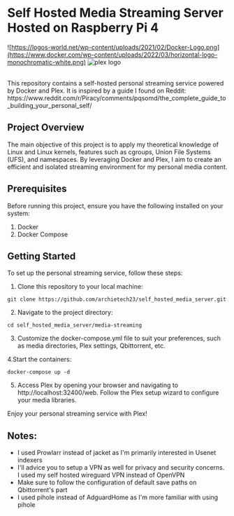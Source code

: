 # Self Hosted Media Streaming Server Hosted on Raspberry Pi 4

![https://logos-world.net/wp-content/uploads/2021/02/Docker-Logo.png](https://www.docker.com/wp-content/uploads/2022/03/horizontal-logo-monochromatic-white.png)
![plex logo](https://upload.wikimedia.org/wikipedia/commons/thumb/7/7b/Plex_logo_2022.svg/320px-Plex_logo_2022.svg.png)

</br>
This repository contains a self-hosted personal streaming service powered by Docker and Plex. It is inspired by a guide I found on Reddit: https://www.reddit.com/r/Piracy/comments/pqsomd/the_complete_guide_to_building_your_personal_self/

## Project Overview
The main objective of this project is to apply my theoretical knowledge of Linux and Linux kernels, features such as cgroups, Union File Systems (UFS), and namespaces. By leveraging Docker and Plex, I aim to create an efficient and isolated streaming environment for my personal media content.

## Prerequisites
Before running this project, ensure you have the following installed on your system:

1. Docker
2. Docker Compose

## Getting Started
To set up the personal streaming service, follow these steps:

1. Clone this repository to your local machine:
```
git clone https://github.com/archietech23/self_hosted_media_server.git
```
2. Navigate to the project directory:
```
cd self_hosted_media_server/media-streaming
```
3. Customize the docker-compose.yml file to suit your preferences, such as media directories, Plex settings, Qbittorrent, etc.

4.Start the containers:
```
docker-compose up -d
```
5. Access Plex by opening your browser and navigating to http://localhost:32400/web. Follow the Plex setup wizard to configure your media libraries.

Enjoy your personal streaming service with Plex!

## Notes: 
- I used Prowlarr instead of jacket as I'm primarily interested in Usenet indexers
- I'll advice you to setup a VPN as well for privacy and security concerns. I used my self hosted wireguard VPN instead of OpenVPN 
- Make sure to follow the configuration of default save paths on Qbittorrent's part
- I used pihole instead of AdguardHome as I'm more familiar with using pihole
